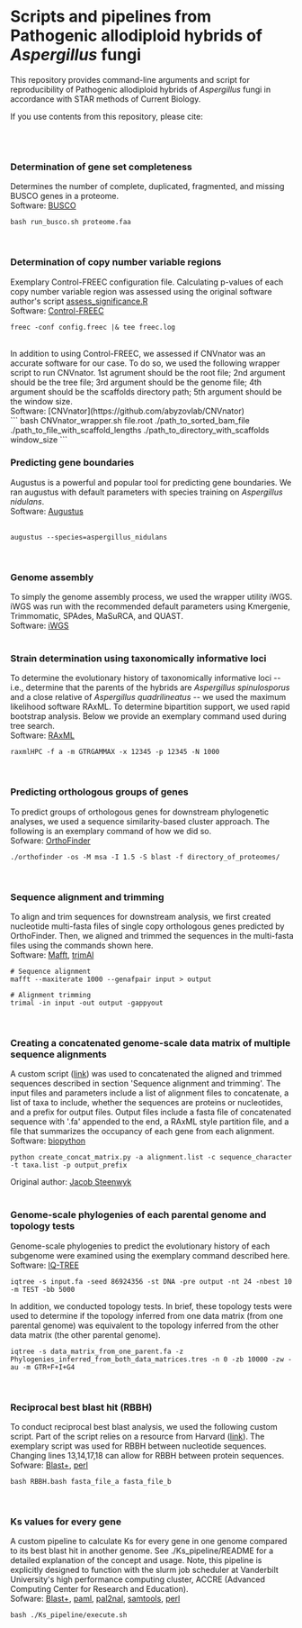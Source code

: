 # Scripts and pipelines from Pathogenic allodiploid hybrids of <i>Aspergillus</i> fungi

This repository provides command-line arguments and script for reproducibility of Pathogenic allodiploid hybrids of <i>Aspergillus</i> fungi in accordance with STAR methods of Current Biology.

If you use contents from this repository, please cite:

<br /><br />

### Determination of gene set completeness
Determines the number of complete, duplicated, fragmented, and missing BUSCO genes in a proteome.<br />
Software: [BUSCO](https://busco.ezlab.org/)<br />
```
bash run_busco.sh proteome.faa
```
<br />

### Determination of copy number variable regions
Exemplary Control-FREEC configuration file. Calculating p-values of each copy number variable region was assessed using the original software author's script [assess_significance.R](http://boevalab.inf.ethz.ch/FREEC/)<br />
Software: [Control-FREEC](http://boevalab.inf.ethz.ch/FREEC/)<br />
```
freec -conf config.freec |& tee freec.log
```
<br />
In addition to using Control-FREEC, we assessed if CNVnator was an accurate software for our case. To do so, we used the following wrapper script to run CNVnator. 1st agrument should be the root file; 2nd argument should be the tree file; 3rd argument should be the genome file; 4th argument should be the scaffolds directory path; 5th argument should be the window size.<br />
Software: [CNVnator](https://github.com/abyzovlab/CNVnator)<br />
```
bash CNVnator_wrapper.sh file.root ./path_to_sorted_bam_file ./path_to_file_with_scaffold_lengths ./path_to_directory_with_scaffolds window_size
```
<br />

### Predicting gene boundaries 
Augustus is a powerful and popular tool for predicting gene boundaries. We ran augustus with default parameters with species training on <i>Aspergillus nidulans</i>.<br />
Software: [Augustus](http://augustus.gobics.de/)<br />
<br />
```
augustus --species=aspergillus_nidulans
```
<br />

### Genome assembly 
To simply the genome assembly process, we used the wrapper utility iWGS. iWGS was run with the recommended default parameters using Kmergenie, Trimmomatic, SPAdes, MaSuRCA, and QUAST.<br />
Software: [iWGS](https://github.com/zhouxiaofan1983/iWGS)<br />
<br />

### Strain determination using taxonomically informative loci
To determine the evolutionary history of taxonomically informative loci -- i.e., determine that the parents of the hybrids are <i>Aspergillus spinulosporus</i> and a close relative of <i>Aspergillus quadrilineatus</i> -- we used the maximum likelihood software RAxML. To determine bipartition support, we used rapid bootstrap analysis. Below we provide an exemplary command used during tree search.<br /> 
Software: [RAxML](https://cme.h-its.org/exelixis/web/software/raxml/)<br />

```
raxmlHPC -f a -m GTRGAMMAX -x 12345 -p 12345 -N 1000
```
<br />

### Predicting orthologous groups of genes
To predict groups of orthologous genes for downstream phylogenetic analyses, we used a sequence similarity-based cluster approach. The following is an exemplary command of how we did so.<br />
Sofware: [OrthoFinder](https://github.com/davidemms/OrthoFinder/releases)<br />
```
./orthofinder -os -M msa -I 1.5 -S blast -f directory_of_proteomes/
```
<br />

### Sequence alignment and trimming
To align and trim sequences for downstream analysis, we first created nucleotide multi-fasta files of single copy orthologous genes predicted by OrthoFinder. Then, we aligned and trimmed the sequences in the multi-fasta files using the commands shown here.<br />
Software: [Mafft](https://mafft.cbrc.jp/alignment/software/), [trimAl](http://trimal.cgenomics.org/)<br />
```
# Sequence alignment
mafft --maxiterate 1000 --genafpair input > output 

# Alignment trimming
trimal -in input -out output -gappyout
```
<br />

### Creating a concatenated genome-scale data matrix of multiple sequence alignments
A custom script ([link](https://raw.githubusercontent.com/JLSteenwyk/Phylogenetic_scripts/master/create_concat_matrix.py)) was used to concatenated the aligned and trimmed sequences described in section 'Sequence alignment and trimming'. The input files and parameters include a list of alignment files to concatenate, a list of taxa to include, whether the sequences are proteins or nucleotides, and a prefix for output files. Output files include a fasta file of concatenated sequence with '.fa' appended to the end, a RAxML style partition file, and a file that summarizes the occupancy of each gene from each alignment. 
Software: [biopython](https://biopython.org/)
```
python create_concat_matrix.py -a alignment.list -c sequence_character -t taxa.list -p output_prefix
```
Original author: [Jacob Steenwyk](https://jlsteenwyk.github.io/)
<br /><br />

### Genome-scale phylogenies of each parental genome and topology tests
Genome-scale phylogenies to predict the evolutionary history of each subgenome were examined using the exemplary command described here.<br />
Software: [IQ-TREE](http://www.iqtree.org/)<br />
```
iqtree -s input.fa -seed 86924356 -st DNA -pre output -nt 24 -nbest 10 -m TEST -bb 5000
```
In addition, we conducted topology tests. In brief, these topology tests were used to determine if the topology inferred from one data matrix (from one parental genome) was equivalent to the topology inferred from the other data matrix (the other parental genome).
```
iqtree -s data_matrix_from_one_parent.fa -z Phylogenies_inferred_from_both_data_matrices.tres -n 0 -zb 10000 -zw -au -m GTR+F+I+G4
```
<br />

### Reciprocal best blast hit (RBBH)
To conduct reciprocal best blast analysis, we used the following custom script. Part of the script relies on a resource from Harvard ([link](http://archive.sysbio.harvard.edu/csb/resources/computational/scriptome/UNIX/Protocols/Sequences.html)). The exemplary script was used for RBBH between nucleotide sequences. Changing lines 13,14,17,18 can allow for RBBH between protein sequences.<br />
Sofware: [Blast+](https://blast.ncbi.nlm.nih.gov/Blast.cgi?PAGE_TYPE=BlastDocs&DOC_TYPE=Download), [perl](https://www.perl.org/)<br />
```
bash RBBH.bash fasta_file_a fasta_file_b
```
<br />

### Ks values for every gene
A custom pipeline to calculate Ks for every gene in one genome compared to its best blast hit in another genome. See ./Ks_pipeline/README for a detailed explanation of the concept and usage. Note, this pipeline is explicitly designed to function with the slurm job scheduler at Vanderbilt University's high performance computing cluster, ACCRE (Advanced Computing Center for Research and Education).<br />
Sofware: [Blast+](https://blast.ncbi.nlm.nih.gov/Blast.cgi?PAGE_TYPE=BlastDocs&DOC_TYPE=Download), [paml](http://abacus.gene.ucl.ac.uk/software/paml.html), [pal2nal](https://www.ncbi.nlm.nih.gov/pmc/articles/PMC1538804/), [samtools](http://www.htslib.org/download/), [perl](https://www.perl.org/)<br />
```
bash ./Ks_pipeline/execute.sh
```




